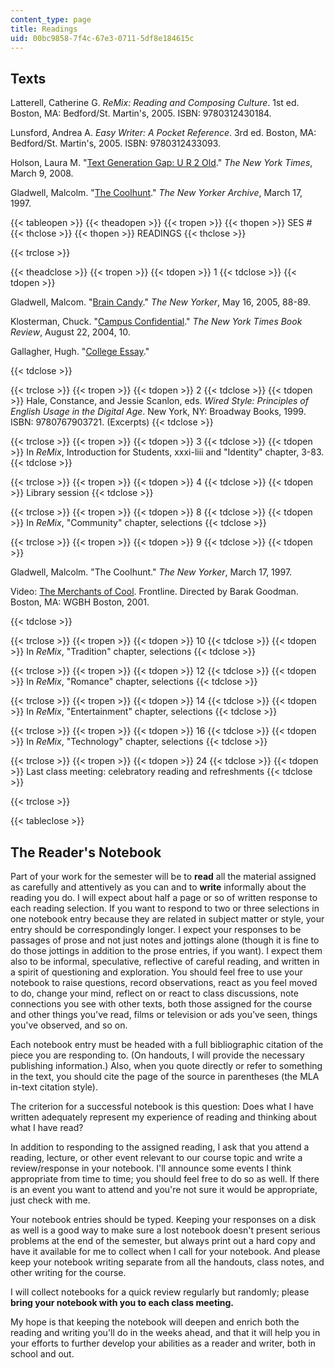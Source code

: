 ```yaml
---
content_type: page
title: Readings
uid: 00bc9858-7f4c-67e3-0711-5df8e184615c
---
```


Texts
-----

Latterell, Catherine G. _ReMix: Reading and Composing Culture_. 1st ed. Boston, MA: Bedford/St. Martin's, 2005. ISBN: 9780312430184.

Lunsford, Andrea A. _Easy Writer: A Pocket Reference_. 3rd ed. Boston, MA: Bedford/St. Martin's, 2005. ISBN: 9780312433093.

Holson, Laura M. "[Text Generation Gap: U R 2 Old](http://www.nytimes.com/2008/03/09/business/09cell.html)." _The New York Times_, March 9, 2008.

Gladwell, Malcolm. "[The Coolhunt](https://www.newyorker.com/magazine/1997/03/17/the-coolhunt)." _The New Yorker Archive_, March 17, 1997.

{{< tableopen >}}
{{< theadopen >}}
{{< tropen >}}
{{< thopen >}}
SES #
{{< thclose >}}
{{< thopen >}}
READINGS
{{< thclose >}}

{{< trclose >}}

{{< theadclose >}}
{{< tropen >}}
{{< tdopen >}}
1
{{< tdclose >}}
{{< tdopen >}}


Gladwell, Malcom. "[Brain Candy](http://gladwell.typepad.com/)." _The New Yorker_, May 16, 2005, 88-89.

Klosterman, Chuck. "[Campus Confidential](http://query.nytimes.com/gst/fullpage.html?res=9F05E7DF173FF931A1575BC0A9629C8B63&pagewanted=print)." _The New York Times Book Review_, August 22, 2004, 10.

Gallagher, Hugh. "[College Essay](http://www-users.cs.york.ac.uk/susan/joke/essay.htm)."


{{< tdclose >}}

{{< trclose >}}
{{< tropen >}}
{{< tdopen >}}
2
{{< tdclose >}}
{{< tdopen >}}
Hale, Constance, and Jessie Scanlon, eds. _Wired Style: Principles of English Usage in the Digital Age_. New York, NY: Broadway Books, 1999. ISBN: 9780767903721. (Excerpts)
{{< tdclose >}}

{{< trclose >}}
{{< tropen >}}
{{< tdopen >}}
3
{{< tdclose >}}
{{< tdopen >}}
In _ReMix_, Introduction for Students, xxxi-liii and "Identity" chapter, 3-83.
{{< tdclose >}}

{{< trclose >}}
{{< tropen >}}
{{< tdopen >}}
4
{{< tdclose >}}
{{< tdopen >}}
Library session
{{< tdclose >}}

{{< trclose >}}
{{< tropen >}}
{{< tdopen >}}
8
{{< tdclose >}}
{{< tdopen >}}
In _ReMix_, "Community" chapter, selections
{{< tdclose >}}

{{< trclose >}}
{{< tropen >}}
{{< tdopen >}}
9
{{< tdclose >}}
{{< tdopen >}}


Gladwell, Malcolm. "The Coolhunt." _The New Yorker_, March 17, 1997.

Video: [The Merchants of Cool](http://www.pbs.org/wgbh/pages/frontline/shows/cool/). Frontline. Directed by Barak Goodman. Boston, MA: WGBH Boston, 2001.


{{< tdclose >}}

{{< trclose >}}
{{< tropen >}}
{{< tdopen >}}
10
{{< tdclose >}}
{{< tdopen >}}
In _ReMix_, "Tradition" chapter, selections
{{< tdclose >}}

{{< trclose >}}
{{< tropen >}}
{{< tdopen >}}
12
{{< tdclose >}}
{{< tdopen >}}
In _ReMix_, "Romance" chapter, selections
{{< tdclose >}}

{{< trclose >}}
{{< tropen >}}
{{< tdopen >}}
14
{{< tdclose >}}
{{< tdopen >}}
In _ReMix_, "Entertainment" chapter, selections
{{< tdclose >}}

{{< trclose >}}
{{< tropen >}}
{{< tdopen >}}
16
{{< tdclose >}}
{{< tdopen >}}
In _ReMix_, "Technology" chapter, selections
{{< tdclose >}}

{{< trclose >}}
{{< tropen >}}
{{< tdopen >}}
24
{{< tdclose >}}
{{< tdopen >}}
Last class meeting: celebratory reading and refreshments
{{< tdclose >}}

{{< trclose >}}

{{< tableclose >}}

The Reader's Notebook
---------------------

Part of your work for the semester will be to **read** all the material assigned as carefully and attentively as you can and to **write** informally about the reading you do. I will expect about half a page or so of written response to each reading selection. If you want to respond to two or three selections in one notebook entry because they are related in subject matter or style, your entry should be correspondingly longer. I expect your responses to be passages of prose and not just notes and jottings alone (though it is fine to do those jottings in addition to the prose entries, if you want). I expect them also to be informal, speculative, reflective of careful reading, and written in a spirit of questioning and exploration. You should feel free to use your notebook to raise questions, record observations, react as you feel moved to do, change your mind, reflect on or react to class discussions, note connections you see with other texts, both those assigned for the course and other things you've read, films or television or ads you've seen, things you've observed, and so on.

Each notebook entry must be headed with a full bibliographic citation of the piece you are responding to. (On handouts, I will provide the necessary publishing information.) Also, when you quote directly or refer to something in the text, you should cite the page of the source in parentheses (the MLA in-text citation style).

The criterion for a successful notebook is this question: Does what I have written adequately represent my experience of reading and thinking about what I have read?

In addition to responding to the assigned reading, I ask that you attend a reading, lecture, or other event relevant to our course topic and write a review/response in your notebook. I'll announce some events I think appropriate from time to time; you should feel free to do so as well. If there is an event you want to attend and you're not sure it would be appropriate, just check with me.

Your notebook entries should be typed. Keeping your responses on a disk as well is a good way to make sure a lost notebook doesn't present serious problems at the end of the semester, but always print out a hard copy and have it available for me to collect when I call for your notebook. And please keep your notebook writing separate from all the handouts, class notes, and other writing for the course.

I will collect notebooks for a quick review regularly but randomly; please **bring your notebook with you to each class meeting.**

My hope is that keeping the notebook will deepen and enrich both the reading and writing you'll do in the weeks ahead, and that it will help you in your efforts to further develop your abilities as a reader and writer, both in school and out.